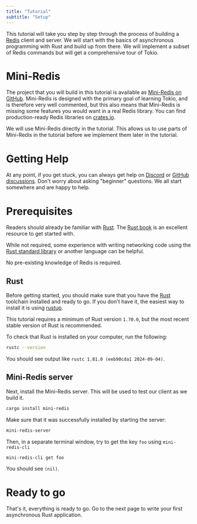 ```yaml
---
title: "Tutorial"
subtitle: "Setup"
---
```


This tutorial will take you step by step through the process of building a
[Redis] client and server. We will start with the basics of asynchronous
programming with Rust and build up from there. We will implement a subset of
Redis commands but will get a comprehensive tour of Tokio.

# Mini-Redis

The project that you will build in this tutorial is available as [Mini-Redis on
GitHub][mini-redis]. Mini-Redis is designed with the primary goal of learning
Tokio, and is therefore very well commented, but this also means that Mini-Redis
is missing some features you would want in a real Redis library. You can find
production-ready Redis libraries on [crates.io](https://crates.io/).

We will use Mini-Redis directly in the tutorial. This allows us to use parts of
Mini-Redis in the tutorial before we implement them later in the tutorial.

# Getting Help

At any point, if you get stuck, you can always get help on [Discord] or [GitHub
discussions][disc]. Don't worry about asking "beginner" questions. We all start
somewhere and are happy to help.

[discord]: https://discord.gg/tokio
[disc]: https://github.com/tokio-rs/tokio/discussions

# Prerequisites

Readers should already be familiar with [Rust]. The [Rust book][book] is an
excellent resource to get started with.

While not required, some experience with writing networking code using the [Rust
standard library][std] or another language can be helpful.

No pre-existing knowledge of Redis is required.

[rust]: https://rust-lang.org
[book]: https://doc.rust-lang.org/book/
[std]: https://doc.rust-lang.org/std/

## Rust

Before getting started, you should make sure that you have the
[Rust][install-rust] toolchain installed and ready to go. If you don't have it,
the easiest way to install it is using [rustup].

This tutorial requires a minimum of Rust version `1.70.0`, but the most
recent stable version of Rust is recommended.

To check that Rust is installed on your computer, run the following:

```bash
rustc --version
```

You should see output like `rustc 1.81.0 (eeb90cda1 2024-09-04)`.

## Mini-Redis server

Next, install the Mini-Redis server. This will be used to test our client as we
build it.

```bash
cargo install mini-redis
```

Make sure that it was successfully installed by starting the server:

```bash
mini-redis-server
```

Then, in a separate terminal window, try to get the key `foo` using `mini-redis-cli`

```bash
mini-redis-cli get foo
```

You should see `(nil)`.

# Ready to go

That's it, everything is ready to go. Go to the next page to write your first
asynchronous Rust application.

[redis]: https://redis.io
[mini-redis]: https://github.com/tokio-rs/mini-redis
[install-rust]: https://www.rust-lang.org/tools/install
[rustup]: https://rustup.rs/
